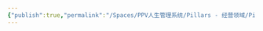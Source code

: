 ```yaml
---
{"publish":true,"permalink":"/Spaces/PPV人生管理系统/Pillars - 经营领域/Pillars - 人生经营领域/运动/增肌减脂计划/力量训练动作库/臀桥.md","created":"2025-07-07T18:43:28.642+08:00","modified":"2025-07-09T00:22:52.368+08:00","published":"2025-07-09T00:22:52.368+08:00","cssclasses":""}
---
```


